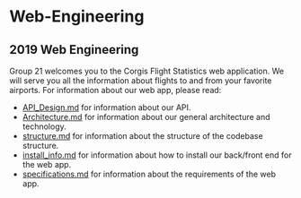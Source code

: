 # Web-Engineering
## 2019 Web Engineering

 Group 21 welcomes you to the Corgis Flight Statistics web application. We will serve you all the information about flights to and from your favorite airports. For information about our web app, please read:
 
- [API_Design.md](/docs/API_Design.md)  for information about our API.
- [Architecture.md](/docs/Architecture.md) for information about our general architecture and technology.
- [structure.md](/docs/structure) for information about the structure of the codebase structure.
- [install_info.md](install_info.md) for information about how to install our back/front end for the web app.
- [specifications.md](/docs/specifications.pdf) for information about the requirements of the web app.

